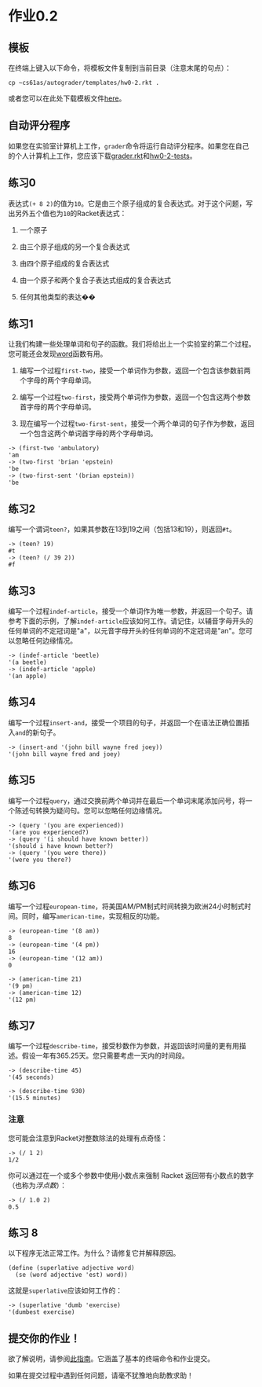 # 作业0.2

## 模板

在终端上键入以下命令，将模板文件复制到当前目录（注意末尾的句点）：

```
cp ~cs61as/autograder/templates/hw0-2.rkt . 
```

或者您可以在此处下载模板文件[here](http://inst.eecs.berkeley.edu/~cs61as/templates/hw0-2.rkt)。

## 自动评分程序

如果您在实验室计算机上工作，`grader`命令将运行自动评分程序。如果您在自己的个人计算机上工作，您应该下载[grader.rkt](http://inst.eecs.berkeley.edu/~cs61as/autograder/grader.rkt)和[hw0-2-tests](http://inst.eecs.berkeley.edu/~cs61as/autograder/tests/hw0-2-tests.rkt)。

## 练习0

表达式`(+ 8 2)`的值为`10`。它是由三个原子组成的复合表达式。对于这个问题，写出另外五个值也为`10`的Racket表达式：

1.  一个原子

1.  由三个原子组成的另一个复合表达式

1.  由四个原子组成的复合表达式

1.  由一个原子和两个复合子表达式组成的复合表达式

1.  任何其他类型的表达��

## 练习1

让我们构建一些处理单词和句子的函数。我们将给出上一个实验室的第二个过程。您可能还会发现[word](/textbook/words-and-sentences.html#sub3)函数有用。

1.  编写一个过程`first-two`，接受一个单词作为参数，返回一个包含该参数前两个字母的两个字母单词。

1.  编写一个过程`two-first`，接受两个单词作为参数，返回一个包含这两个参数首字母的两个字母单词。

1.  现在编写一个过程`two-first-sent`，接受一个两个单词的句子作为参数，返回一个包含这两个单词首字母的两个字母单词。

```
-> (first-two 'ambulatory)
'am
-> (two-first 'brian 'epstein)
'be
-> (two-first-sent '(brian epstein))
'be 
```

## 练习2

编写一个谓词`teen?`，如果其参数在13到19之间（包括13和19），则返回`#t`。

```
-> (teen? 19)
#t
-> (teen? (/ 39 2))
#f 
```

## 练习3

编写一个过程`indef-article`，接受一个单词作为唯一参数，并返回一个句子。请参考下面的示例，了解`indef-article`应该如何工作。请记住，以辅音字母开头的任何单词的不定冠词是"a"，以元音字母开头的任何单词的不定冠词是"an"。您可以忽略任何边缘情况。

```
-> (indef-article 'beetle)
'(a beetle)
-> (indef-article 'apple)
'(an apple) 
```

## 练习4

编写一个过程`insert-and`，接受一个项目的句子，并返回一个在语法正确位置插入`and`的新句子。

```
-> (insert-and '(john bill wayne fred joey))
'(john bill wayne fred and joey) 
```

## 练习5

编写一个过程`query`，通过交换前两个单词并在最后一个单词末尾添加问号，将一个陈述句转换为疑问句。您可以忽略任何边缘情况。

```
-> (query '(you are experienced))
'(are you experienced?)
-> (query '(i should have known better))
'(should i have known better?)
-> (query '(you were there))
'(were you there?) 
```

## 练习6

编写一个过程`european-time`，将美国AM/PM制式时间转换为欧洲24小时制式时间。同时，编写`american-time`，实现相反的功能。

```
-> (european-time '(8 am))
8
-> (european-time '(4 pm))
16
-> (european-time '(12 am))
0

-> (american-time 21)
'(9 pm)
-> (american-time 12)
'(12 pm) 
```

## 练习7

编写一个过程`describe-time`，接受秒数作为参数，并返回该时间量的更有用描述。假设一年有365.25天。您只需要考虑一天内的时间段。

```
-> (describe-time 45)
'(45 seconds)

-> (describe-time 930)
'(15.5 minutes) 
```

### 注意

您可能会注意到Racket对整数除法的处理有点奇怪：

```
-> (/ 1 2)
1/2 
```

你可以通过在一个或多个参数中使用小数点来强制 Racket 返回带有小数点的数字（也称为*浮点数*）：

```
-> (/ 1.0 2)
0.5 
```

## 练习 8

以下程序无法正常工作。为什么？请修复它并解释原因。

```
(define (superlative adjective word)
  (se (word adjective 'est) word)) 
```

这就是`superlative`应该如何工作的：

```
-> (superlative 'dumb 'exercise)
'(dumbest exercise) 
```

## 提交你的作业！

欲了解说明，请参阅[此指南](../submit.html)。它涵盖了基本的终端命令和作业提交。

如果在提交过程中遇到任何问题，请毫不犹豫地向助教求助！
